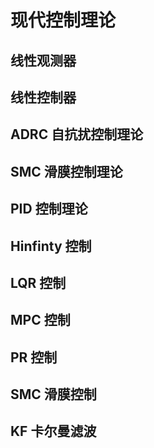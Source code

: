 # 现代控制理论

## 线性观测器

## 线性控制器

## ADRC 自抗扰控制理论

## SMC 滑膜控制理论

## PID 控制理论

## Hinfinty 控制

## LQR 控制

## MPC 控制

## PR 控制

## SMC 滑膜控制

## KF 卡尔曼滤波